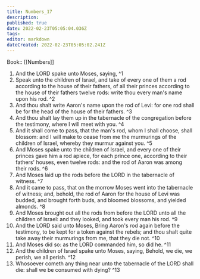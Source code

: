 ```yaml
---
title: Numbers_17
description: 
published: true
date: 2022-02-23T05:05:04.036Z
tags: 
editor: markdown
dateCreated: 2022-02-23T05:05:02.241Z
---
```


 Book:: [[Numbers]]
 1. And the LORD spake unto Moses, saying, ^1
 2. Speak unto the children of Israel, and take of every one of them a rod according to the house of their fathers, of all their princes according to the house of their fathers twelve rods: write thou every man's name upon his rod. ^2
 3. And thou shalt write Aaron's name upon the rod of Levi: for one rod shall be for the head of the house of their fathers. ^3
 4. And thou shalt lay them up in the tabernacle of the congregation before the testimony, where I will meet with you. ^4
 5. And it shall come to pass, that the man's rod, whom I shall choose, shall blossom: and I will make to cease from me the murmurings of the children of Israel, whereby they murmur against you. ^5
 6. And Moses spake unto the children of Israel, and every one of their princes gave him a rod apiece, for each prince one, according to their fathers' houses, even twelve rods: and the rod of Aaron was among their rods. ^6
 7. And Moses laid up the rods before the LORD in the tabernacle of witness. ^7
 8. And it came to pass, that on the morrow Moses went into the tabernacle of witness; and, behold, the rod of Aaron for the house of Levi was budded, and brought forth buds, and bloomed blossoms, and yielded almonds. ^8
 9. And Moses brought out all the rods from before the LORD unto all the children of Israel: and they looked, and took every man his rod. ^9
 10. And the LORD said unto Moses, Bring Aaron's rod again before the testimony, to be kept for a token against the rebels; and thou shalt quite take away their murmurings from me, that they die not. ^10
 11. And Moses did so: as the LORD commanded him, so did he. ^11
 12. And the children of Israel spake unto Moses, saying, Behold, we die, we perish, we all perish. ^12
 13. Whosoever cometh any thing near unto the tabernacle of the LORD shall die: shall we be consumed with dying? ^13
